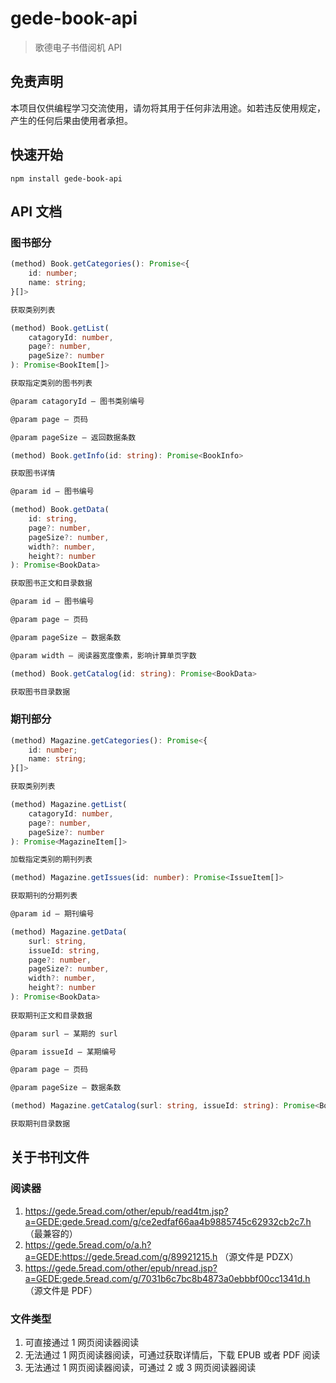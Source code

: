 # gede-book-api

> 歌德电子书借阅机 API

## 免责声明

本项目仅供编程学习交流使用，请勿将其用于任何非法用途。如若违反使用规定，产生的任何后果由使用者承担。

## 快速开始

```
npm install gede-book-api
```

## API 文档

### 图书部分

```ts
(method) Book.getCategories(): Promise<{
    id: number;
    name: string;
}[]>

获取类别列表
```

```ts
(method) Book.getList(
    catagoryId: number,
    page?: number,
    pageSize?: number
): Promise<BookItem[]>

获取指定类别的图书列表

@param catagoryId — 图书类别编号

@param page — 页码

@param pageSize — 返回数据条数
```

```ts
(method) Book.getInfo(id: string): Promise<BookInfo>

获取图书详情

@param id — 图书编号
```

```ts
(method) Book.getData(
    id: string,
    page?: number,
    pageSize?: number,
    width?: number,
    height?: number
): Promise<BookData>

获取图书正文和目录数据

@param id — 图书编号

@param page — 页码

@param pageSize — 数据条数

@param width — 阅读器宽度像素，影响计算单页字数
```

```ts
(method) Book.getCatalog(id: string): Promise<BookData>

获取图书目录数据
```

### 期刊部分

```ts
(method) Magazine.getCategories(): Promise<{
    id: number;
    name: string;
}[]>

获取类别列表
```

```ts
(method) Magazine.getList(
    catagoryId: number,
    page?: number,
    pageSize?: number
): Promise<MagazineItem[]>

加载指定类别的期刊列表
```

```ts
(method) Magazine.getIssues(id: number): Promise<IssueItem[]>

获取期刊的分期列表

@param id — 期刊编号
```

```ts
(method) Magazine.getData(
    surl: string,
    issueId: string,
    page?: number,
    pageSize?: number,
    width?: number,
    height?: number
): Promise<BookData>
 
获取期刊正文和目录数据

@param surl — 某期的 surl

@param issueId — 某期编号

@param page — 页码

@param pageSize — 数据条数
```

```ts
(method) Magazine.getCatalog(surl: string, issueId: string): Promise<BookData>

获取期刊目录数据
```

## 关于书刊文件

### 阅读器

1. https://gede.5read.com/other/epub/read4tm.jsp?a=GEDE:gede.5read.com/g/ce2edfaf66aa4b9885745c62932cb2c7.h （最兼容的）
2. https://gede.5read.com/o/a.h?a=GEDE:https://gede.5read.com/g/89921215.h （源文件是 PDZX）
3. https://gede.5read.com/other/epub/nread.jsp?a=GEDE:gede.5read.com/g/7031b6c7bc8b4873a0ebbbf00cc1341d.h （源文件是 PDF）

### 文件类型

1. 可直接通过 1 网页阅读器阅读
2. 无法通过 1 网页阅读器阅读，可通过获取详情后，下载 EPUB 或者 PDF 阅读
3. 无法通过 1 网页阅读器阅读，可通过 2 或 3 网页阅读器阅读
